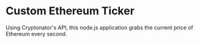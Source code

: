 # Custom Ethereum Ticker
Using Cryptonator's API, this node.js application grabs the current price of Ethereum every second.
